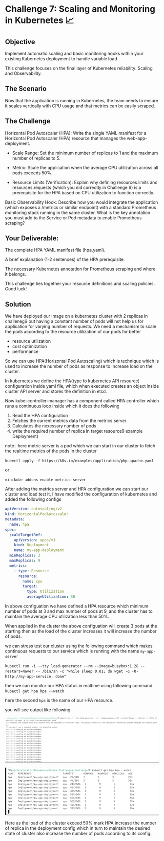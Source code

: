 # Challenge 7: Scaling and Monitoring in Kubernetes 📈

## Objective
Implement automatic scaling and basic monitoring hooks within your existing Kubernetes deployment to handle variable load.

This challenge focuses on the final layer of Kubernetes reliability: Scaling and Observability.

## The Scenario
Now that the application is running in Kubernetes, the team needs to ensure it scales vertically with CPU usage and that metrics can be easily scraped.

## The Challenge
Horizontal Pod Autoscaler (HPA): Write the single YAML manifest for a Horizontal Pod Autoscaler (HPA) resource that manages the web-app-deployment.

- Scale Range: Set the minimum number of replicas to 1 and the maximum number of replicas to 5.

- Metric: Scale the application when the average CPU utilization across all pods exceeds 50%.

- Resource Limits (Verification): Explain why defining resources.limits and resources.requests (which you did correctly in Challenge 6) is a prerequisite for the HPA based on CPU utilization to function correctly.

Basic Observability Hook: Describe how you would integrate the application (which exposes a /metrics or similar endpoint) with a standard Prometheus monitoring stack running in the same cluster. What is the key annotation you must add to the Service or Pod metadata to enable Prometheus scraping?

## Your Deliverable:

The complete HPA YAML manifest file (hpa.yaml).

A brief explanation (1-2 sentences) of the HPA prerequisite.

The necessary Kubernetes annotation for Prometheus scraping and where it belongs.

This challenge ties together your resource definitions and scaling policies. Good luck!


## Solution
We have deployed our image on a kubernetes cluster with 2 replicas in challeneg6 but having a constant number of pods will not help us for application for varying number of requests. We need a mechanism to scale the pods according to the resource utilization of our pods for better
- resource utilization
- cost optimization
- performance


So we can use HPA(Horizontal Pod Autoscaling) which is technique which is used to increase the number of pods as response to increase load on the cluster.


In kubernetes we define the HPA(type fo kubernetes API resource) configuration inside yaml file, which when executed creates an object inside cluster API server and stores the definition in etcd.

Now kube-controller-manager has a component called HPA controller which runs a continuous loop inside which it does the following
1. Read the HPA configuration
2. Fetches the current metrics data from the metrics server
3. Calculates the nexessary number of pods
4. write the required number of replica in target resource9 example Deployment)



note : here metric server is a pod which we can start in our cluster to fetch the realtime metrics of the pods in the cluster

`kubectl apply -f https://k8s.io/examples/application/php-apache.yaml`

or 

`minikube addons enable metrics-server`


After adding the metrics server and HPA configuration we can start our cluster and load test it, I have modified the configuration of kubernetes and added the following configs


```yaml
apiVersion: autoscaling/v2
kind: HorizontalPodAutoscaler
metadata:
  name: hpa
spec:
  scaleTargetRef:
    apiVersion: apps/v1
    kind: Deployment
    name: my-app-deployment 
  minReplicas: 3
  maxReplicas: 9
  metrics:
    - type: Resource
      resource:
        name: cpu
        target:
          type: Utilization
          averageUtilization: 50
```

In above configuation we have defined a HPA resource which minimum number of pods at 3 and max number of pods at 9, and the cluster has to maintain the average CPU utilization less than 50%.

When applied in the cluster the above configuation will create 3 pods at the starting then as the load of the cluster increases it will increase the number of pods.


we can stress test our cluster using the following command which makes continuous requests to our service which is running with the name `my-app-server`

`kubectl run -i --tty load-generator --rm --image=busybox:1.28 --restart=Never -- /bin/sh -c "while sleep 0.01; do wget -q -O- http://my-app-service; done"`

then we can monitor our HPA status in realtime using following command
`kubectl get hpa hpa --watch`


here the second `hpa` is the name of our HPA resource.


you will see output like following

![alt text](image.png)

![alt text](image-2.png)


Here as the load of the cluster exceed 50% mark HPA increase the number of replica in the deployment config which in turn to maintain the desired state of cluster also increase the number of pods according to its config.